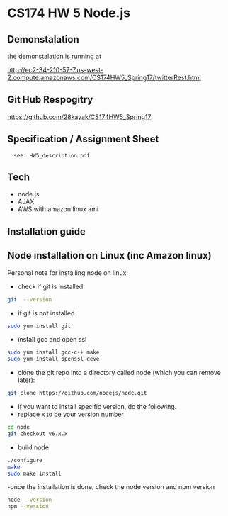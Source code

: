 # CS174 HW 5 Node.js

## Demonstalation
the demonstalation is running at

http://ec2-34-210-57-7.us-west-2.compute.amazonaws.com/CS174HW5_Spring17/twitterRest.html

## Git Hub Respogitry
https://github.com/28kayak/CS174HW5_Spring17

## Specification / Assignment Sheet
      see: HW5_description.pdf
## Tech
- node.js
- AJAX
- AWS with amazon linux ami

## Installation guide

## Node installation on Linux (inc Amazon linux)
Personal note for installing node on linux
- check if git is installed
```sh
git  --version
```
- if git is not installed
```sh
sudo yum install git
```
- install gcc and open ssl
```sh
sudo yum install gcc-c++ make
sudo yum install openssl-deve
```
- clone the git repo into a directory called node (which you can remove later):
```sh
git clone https://github.com/nodejs/node.git
```
- if you want to install specific version, do the following.
- replace x to be your version number
```sh
cd node
git checkout v6.x.x
```
- build node
```sh
./configure
make
sudo make install
```
-once the installation is done, check the node version and npm version
```sh
node --version
npm --version
```
